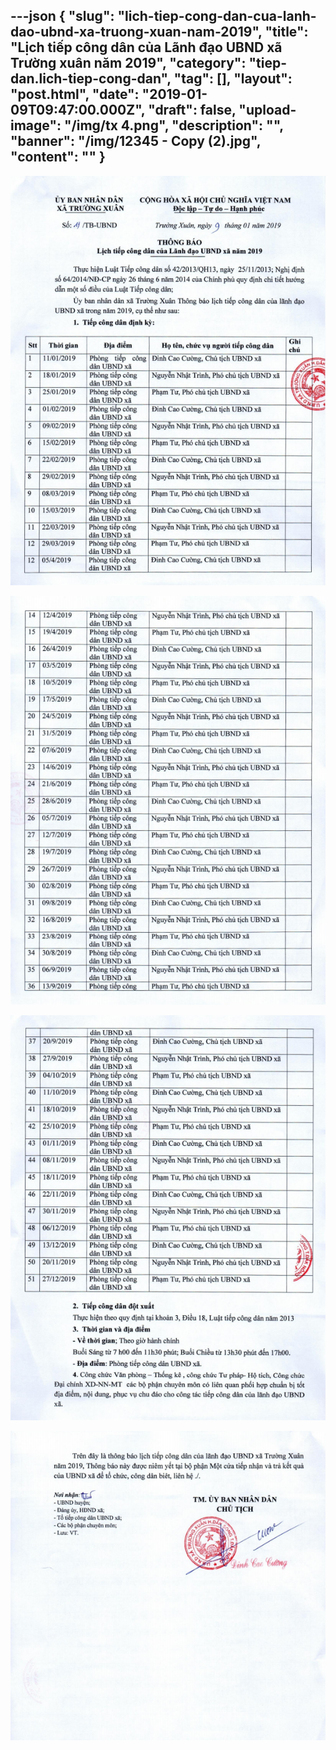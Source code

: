 ---json
{
    "slug": "lich-tiep-cong-dan-cua-lanh-dao-ubnd-xa-truong-xuan-nam-2019",
    "title": "Lịch tiếp công dân của Lãnh đạo UBND xã Trường xuân năm 2019",
    "category": "tiep-dan.lich-tiep-cong-dan",
    "tag": [],
    "layout": "post.html",
    "date": "2019-01-09T09:47:00.000Z",
    "draft": false,
    "upload-image": "/img/tx 4.png",
    "description": "",
    "banner": "/img/12345 - Copy (2).jpg",
    "__content__": ""
}
---
<p><img alt="" src="/img/tx 1.png" /></p>

<p><img alt="" src="/img/tx 2.png" /></p>

<p><img alt="" src="/img/tx 3.png" /></p>

<p><img alt="" src="/img/tx 4.png" /></p>

<p>&nbsp;</p>

